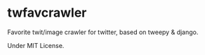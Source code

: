 twfavcrawler
============

Favorite twit/image crawler for twitter, based on tweepy & django.

Under MIT License.
